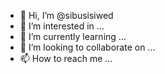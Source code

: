 - 👋 Hi, I’m @sibusisiwed
- 👀 I’m interested in ...
- 🌱 I’m currently learning ...
- 💞️ I’m looking to collaborate on ...
- 📫 How to reach me ...

<!---
sibusisiwed/sibusisiwed is a ✨ special ✨ repository because its `README.md` (this file) appears on your GitHub profile.
You can click the Preview link to take a look at your changes.
--->

